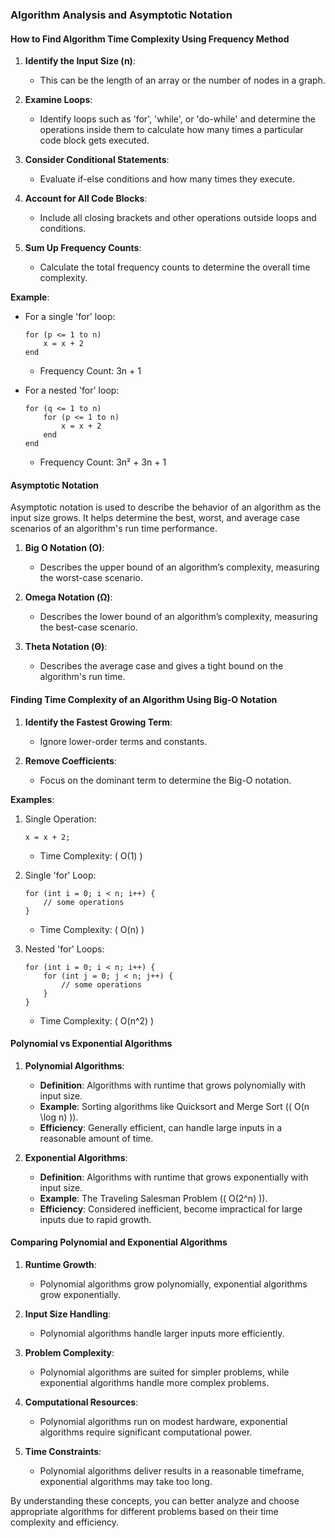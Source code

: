 ### Algorithm Analysis and Asymptotic Notation

#### How to Find Algorithm Time Complexity Using Frequency Method

1. **Identify the Input Size (n)**:
   - This can be the length of an array or the number of nodes in a graph.

2. **Examine Loops**:
   - Identify loops such as 'for', 'while', or 'do-while' and determine the operations inside them to calculate how many times a particular code block gets executed.

3. **Consider Conditional Statements**:
   - Evaluate if-else conditions and how many times they execute.

4. **Account for All Code Blocks**:
   - Include all closing brackets and other operations outside loops and conditions.

5. **Sum Up Frequency Counts**:
   - Calculate the total frequency counts to determine the overall time complexity.

**Example**:
- For a single 'for' loop:
  ```plaintext
  for (p <= 1 to n) 
      x = x + 2
  end
  ```
  - Frequency Count: 3n + 1

- For a nested 'for' loop:
  ```plaintext
  for (q <= 1 to n) 
      for (p <= 1 to n) 
          x = x + 2
      end
  end
  ```
  - Frequency Count: 3n² + 3n + 1

#### Asymptotic Notation

Asymptotic notation is used to describe the behavior of an algorithm as the input size grows. It helps determine the best, worst, and average case scenarios of an algorithm's run time performance.

1. **Big O Notation (O)**:

   - Describes the upper bound of an algorithm’s complexity, measuring the worst-case scenario.


2. **Omega Notation (Ω)**:

   - Describes the lower bound of an algorithm’s complexity, measuring the best-case scenario.
     

3. **Theta Notation (Θ)**:

   - Describes the average case and gives a tight bound on the algorithm's run time.



#### Finding Time Complexity of an Algorithm Using Big-O Notation

1. **Identify the Fastest Growing Term**:
   - Ignore lower-order terms and constants.

2. **Remove Coefficients**:
   - Focus on the dominant term to determine the Big-O notation.

**Examples**:
1. Single Operation:
   ```plaintext
   x = x + 2;
   ```
   - Time Complexity: \( O(1) \)

2. Single 'for' Loop:
   ```plaintext
   for (int i = 0; i < n; i++) {
       // some operations
   }
   ```
   - Time Complexity: \( O(n) \)

3. Nested 'for' Loops:
   ```plaintext
   for (int i = 0; i < n; i++) {
       for (int j = 0; j < n; j++) {
           // some operations
       }
   }
   ```
   - Time Complexity: \( O(n^2) \)

#### Polynomial vs Exponential Algorithms

1. **Polynomial Algorithms**:
   - **Definition**: Algorithms with runtime that grows polynomially with input size.
   - **Example**: Sorting algorithms like Quicksort and Merge Sort (\( O(n \log n) \)).
   - **Efficiency**: Generally efficient, can handle large inputs in a reasonable amount of time.

2. **Exponential Algorithms**:
   - **Definition**: Algorithms with runtime that grows exponentially with input size.
   - **Example**: The Traveling Salesman Problem (\( O(2^n) \)).
   - **Efficiency**: Considered inefficient, become impractical for large inputs due to rapid growth.

#### Comparing Polynomial and Exponential Algorithms

1. **Runtime Growth**:
   - Polynomial algorithms grow polynomially, exponential algorithms grow exponentially.

2. **Input Size Handling**:
   - Polynomial algorithms handle larger inputs more efficiently.

3. **Problem Complexity**:
   - Polynomial algorithms are suited for simpler problems, while exponential algorithms handle more complex problems.

4. **Computational Resources**:
   - Polynomial algorithms run on modest hardware, exponential algorithms require significant computational power.

5. **Time Constraints**:
   - Polynomial algorithms deliver results in a reasonable timeframe, exponential algorithms may take too long.

By understanding these concepts, you can better analyze and choose appropriate algorithms for different problems based on their time complexity and efficiency.
